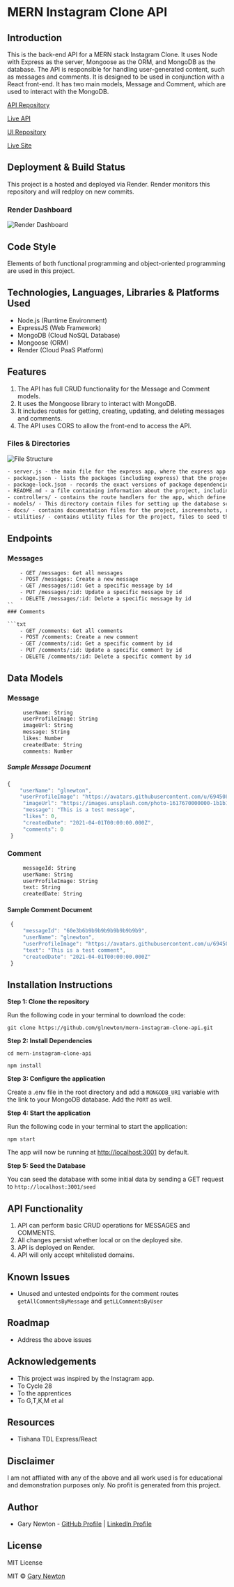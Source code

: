 # MERN Instagram Clone API

## Introduction

This is the back-end API for a MERN stack Instagram Clone. It uses Node with Express as the server, Mongoose as the ORM, and MongoDB as the database. The API is responsible for handling user-generated content, such as messages and comments. It is designed to be used in conjunction with a React front-end. It has two main models, Message and Comment, which are used to interact with the MongoDB.

[API Repository](https://github.com/glnewton/mern-instagram-clone-api)

[Live API](https://mern-instagram-clone-api.onrender.com)

[UI Repository](https://github.com/glnewton/mern-instagram-clone-ui)

[Live Site](https://mern-instagram-clone-ui.onrender.com)

## Deployment & Build Status

This project is a hosted and deployed via Render. Render monitors this repository and will redploy on new commits.

### Render Dashboard

![Render Dashboard](./docs/renderDashboard.jpg)

## Code Style

Elements of both functional programming and object-oriented programming are used in this project.

## Technologies, Languages, Libraries & Platforms Used

- Node.js (Runtime Environment)
- ExpressJS (Web Framework)
- MongoDB (Cloud NoSQL Database)
- Mongoose (ORM)
- Render (Cloud PaaS Platform)

## Features

1. The API has full CRUD functionality for the Message and Comment models.
2. It uses the Mongoose library to interact with MongoDB.
3. It includes routes for getting, creating, updating, and deleting messages and comments.
4. The API uses CORS to allow the front-end to access the API.

### Files & Directories

![File Structure](./docs/fileStructure.jpg)

```txt
- server.js - the main file for the express app, where the express app is created and the middleware and routes are set up.  
- package.json - lists the packages (including express) that the project depends on, as well as scripts for running the app and testing.  
- package-lock.json - records the exact versions of package dependencies that were installed.  
- README.md - a file containing information about the project, including instructions for how to set it up and use it. This file is often displayed on the project's homepage on GitHub.  
- controllers/ - contains the route handlers for the app, which define the behavior for each URL endpoint.  
- models/ - This directory contain files for setting up the database schema and defining models for interacting with the data in MongoDB via Mongoose.  
- docs/ - contains documentation files for the project, iscreenshots, requirements and other files used by the developer such as an API reference or user guide.  
- utilities/ - contains utility files for the project, files to seed the database, or other files used by the developer.  
```

## Endpoints

### Messages

```txt
    - GET /messages: Get all messages  
    - POST /messages: Create a new message  
    - GET /messages/:id: Get a specific message by id  
    - PUT /messages/:id: Update a specific message by id  
    - DELETE /messages/:id: Delete a specific message by id  
``
### Comments  

```txt
    - GET /comments: Get all comments  
    - POST /comments: Create a new comment  
    - GET /comments/:id: Get a specific comment by id  
    - PUT /comments/:id: Update a specific comment by id  
    - DELETE /comments/:id: Delete a specific comment by id  
```

## Data Models

### Message  

```txt
     userName: String  
     userProfileImage: String  
     imageUrl: String  
     message: String  
     likes: Number  
     createdDate: String  
     comments: Number  
```

##### Sample Message Document

```js
{
    "userName": "glnewton",
    "userProfileImage": "https://avatars.githubusercontent.com/u/69450874?v=4",
     "imageUrl": "https://images.unsplash.com/photo-1617670000000-1b1b1b1b1b1b?ixid=MnwxMjA3fDB8MHxwaG90by1wYWdlfHx8fGVufDB8fHx8&ixlib=rb-1.2.1&auto=format&fit=crop&w=500&q=60",
     "message": "This is a test message",
     "likes": 0,
     "createdDate": "2021-04-01T00:00:00.000Z",
     "comments": 0
 }
```

### Comment

```txt
     messageId: String  
     userName: String  
     userProfileImage: String  
     text: String  
     createdDate: String  
```

#### Sample Comment Document  

```js
 {
     "messageId": "60e3b6b9b9b9b9b9b9b9b9b9",
     "userName": "glnewton",
     "userProfileImage": "https://avatars.githubusercontent.com/u/69450874?v=4",
     "text": "This is a test comment",
     "createdDate": "2021-04-01T00:00:00.000Z"
 }
```

## Installation Instructions

**Step 1: Clone the repository**  

Run the following code in your terminal to download the code:  

`git clone https://github.com/glnewton/mern-instagram-clone-api.git`

**Step 2: Install Dependencies**

`cd mern-instagram-clone-api`

`npm install`

**Step 3: Configure the application**

Create a .env file in the root directory and add a `MONGODB_URI` variable with the link to your MongoDB database. Add the `PORT` as well.


**Step 4: Start the application**

Run the following code in your terminal to start the application:

`npm start`

The app will now be running at <http://localhost:3001> by default.

**Step 5: Seed the Database**

You can seed the database with some initial data by sending a GET request to `http://localhost:3001/seed`

## API Functionality

1. API can perform basic CRUD operations for MESSAGES and COMMENTS.
2. All changes persist whether local or on the deployed site.
3. API is deployed on Render.
4. API will only accept whitelisted domains.

## Known Issues

- Unused and untested endpoints for the comment routes `getAllCommentsByMessage` and `getLLCommentsByUser`

## Roadmap

- Address the above issues

## Acknowledgements  

- This project was inspired by the Instagram app.
- To Cycle 28
- To the apprentices
- To G,T,K,M et al

## Resources

- Tishana TDL Express/React

## Disclaimer

I am not affliated with any of the above and all work used is for educational and demonstration purposes only. No profit is generated from this project.

## Author

- Gary Newton - [GitHub Profile](https://github.com/glnewton)  |  [LinkedIn Profile](https://www.linkedin.com/in/gary-newton-developer/)

## License

MIT License

MIT © [Gary Newton]()

